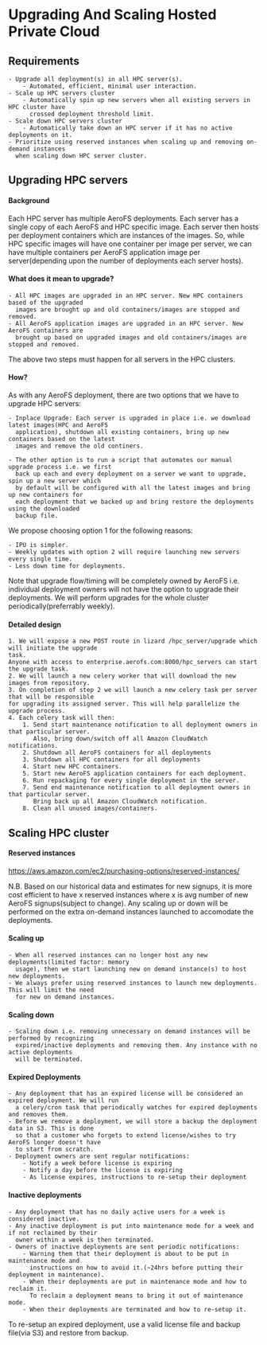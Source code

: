 # Upgrading And Scaling Hosted Private Cloud

## Requirements

    - Upgrade all deployment(s) in all HPC server(s).
        - Automated, efficient, minimal user interaction.
    - Scale up HPC servers cluster
        - Automatically spin up new servers when all existing servers in HPC cluster have
          crossed deployment threshold limit.
    - Scale down HPC servers cluster
        - Automatically take down an HPC server if it has no active deployments on it.
    - Prioritize using reserved instances when scaling up and removing on-demand instances
      when scaling down HPC server cluster.

## Upgrading HPC servers

#### Background

Each HPC server has multiple AeroFS deployments. Each server has a single copy of each AeroFS
and HPC specific image. Each server then hosts per deployment containers which are instances of
the images. So, while HPC specific images will have one container per image per server, we can have
multiple containers per AeroFS application image per server(depending upon the number of
deployments each server hosts).

#### What does it mean to upgrade?

    - All HPC images are upgraded in an HPC server. New HPC containers based of the upgraded
      images are brought up and old containers/images are stopped and removed.
    - All AeroFS application images are upgraded in an HPC server. New AeroFS containers are
      brought up based on upgraded images and old containers/images are stopped and removed.

The above two steps must happen for all servers in the HPC clusters.

#### How?

As with any AeroFS deployment, there are two options that we have to upgrade HPC servers:

    - Inplace Upgrade: Each server is upgraded in place i.e. we download latest images(HPC and AeroFS
      application), shutdown all existing containers, bring up new containers based on the latest
      images and remove the old continers.

    - The other option is to run a script that automates our manual upgrade process i.e. we first
      back up each and every deployment on a server we want to upgrade, spin up a new server which
      by default will be configured with all the latest images and bring up new containers for
      each deployment that we backed up and bring restore the deployments using the downloaded
      backup file.

We propose choosing option 1 for the following reasons:

    - IPU is simpler.
    - Weekly updates with option 2 will require launching new servers every single time.
    - Less down time for deployments.

Note that upgrade flow/timing will be completely owned by AeroFS i.e. individual deployment
owners will not have the option to upgrade their deployments. We will perform upgrades for the
whole cluster periodically(preferrably weekly).

#### Detailed design

    1. We will expose a new POST route in lizard /hpc_server/upgrade which will initiate the upgrade
    task.
    Anyone with access to enterprise.aerofs.com:8000/hpc_servers can start the upgrade task.
    2. We will launch a new celery worker that will download the new images from repository.
    3. On completion of step 2 we will launch a new celery task per server that will be responsible
    for upgrading its assigned server. This will help parallelize the upgrade process.
    4. Each celery task will then:
        1. Send start maintenance notification to all deployment owners in that particular server.
           Also, bring down/switch off all Amazon CloudWatch notifications.
        2. Shutdown all AeroFS containers for all deployments
        3. Shutdown all HPC containers for all deployments
        4. Start new HPC containers.
        5. Start new AeroFS application containers for each deployment.
        6. Run repackaging for every single deployment in the server.
        7. Send end maintenance notification to all deployment owners in that particular server.
           Bring back up all Amazon CloudWatch notification.
        8. Clean all unused images/containers.


## Scaling HPC cluster

#### Reserved instances

https://aws.amazon.com/ec2/purchasing-options/reserved-instances/

N.B. Based on our historical data and estimates for new signups, it is more cost efficient
to have x reserved instances where x is avg number of new AeroFS signups(subject to change).
Any scaling up or down will be performed on the extra on-demand instances launched to accomodate
the deployments.

#### Scaling up

    - When all reserved instances can no longer host any new deployments(limited factor: memory
      usage), then we start launching new on demand instance(s) to host new deployments.
    - We always prefer using reserved instances to launch new deployments. This will limit the need
      for new on demand instances.

#### Scaling down

    - Scaling down i.e. removing unnecessary on demand instances will be performed by recognizing
      expired/inactive deployments and removing them. Any instance with no active deployments
      will be terminated.

#### Expired Deployments

    - Any deployment that has an expired license will be considered an expired deployment. We will run
      a celery/cron task that periodically watches for expired deployments and removes them.
    - Before we remove a deployment, we will store a backup the deployment data in S3. This is done
      so that a customer who forgets to extend license/wishes to try AeroFS longer doesn't have
      to start from scratch.
    - Deployment owners are sent regular notifications:
        - Notify a week before license is expiring
        - Notify a day before the license is expiring
        - As license expires, instructions to re-setup their deployment


#### Inactive deployments
    - Any deployment that has no daily active users for a week is considered inactive.
    - Any inactive deployment is put into maintenance mode for a week and if not reclaimed by their
      owner within a week is then terminated.
    - Owners of inactive deployments are sent periodic notifications:
        - Warning them that their deployment is about to be put in maintenance mode and
          instructions on how to avoid it.(~24hrs before putting their deployment in maintenance).
        - When their deployments are put in maintenance mode and how to reclaim it.
          To reclaim a deployment means to bring it out of maintenance mode.
        - When their deployments are terminated and how to re-setup it.

To re-setup an expired deployment, use a valid license file and backup file(via S3) and restore
from backup.
